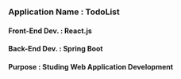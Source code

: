 ### Application Name : TodoList
#### Front-End Dev. : React.js
#### Back-End Dev. : Spring Boot
#### Purpose : Studing Web Application Development
